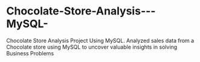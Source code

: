 # Chocolate-Store-Analysis---MySQL-
Chocolate Store Analysis Project Using MySQL. Analyzed sales data from a Chocolate store using MySQL to uncover valuable insights in solving Business Problems
